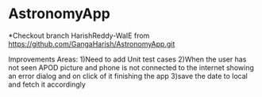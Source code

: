 # AstronomyApp

*Checkout branch HarishReddy-WaIE from https://github.com/GangaHarish/AstronomyApp.git

Improvements Areas:
1)Need to add Unit test cases
2)When the user has not seen APOD picture and phone is not connected to the internet showing an error dialog and on click of it finishing the app
3)save the date to local and fetch it accordingly
